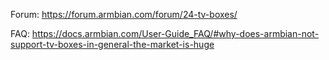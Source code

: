 Forum: https://forum.armbian.com/forum/24-tv-boxes/

FAQ: https://docs.armbian.com/User-Guide_FAQ/#why-does-armbian-not-support-tv-boxes-in-general-the-market-is-huge
